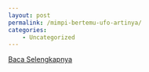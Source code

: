 ```yaml
---
layout: post
permalink: /mimpi-bertemu-ufo-artinya/
categories:
    - Uncategorized
---
```


[Baca Selengkapnya](/07)
